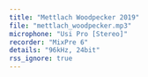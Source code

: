 ```yaml
---
title: "Mettlach Woodpecker 2019"
file: "mettlach_woodpecker.mp3"
microphone: "Usi Pro [Stereo]"
recorder: "MixPre 6"
details: "96kHz, 24bit"
rss_ignore: true
---
```

